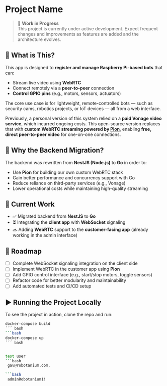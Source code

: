 # Project Name

> 🚧 **Work in Progress**  
This project is currently under active development. Expect frequent changes and improvements as features are added and the architecture evolves.

## 📌 What is This?

This app is designed to **register and manage Raspberry Pi-based bots** that can:

- Stream live video using **WebRTC**
- Connect remotely via a **peer-to-peer** connection
- **Control GPIO pins** (e.g., motors, sensors, actuators)

The core use case is for lightweight, remote-controlled bots — such as security cams, robotics projects, or IoT devices — all from a web interface.

Previously, a personal version of this system relied on a **paid Vonage video service**, which incurred ongoing costs. This open-source version replaces that with **custom WebRTC streaming powered by [Pion](https://github.com/pion/webrtc)**, enabling **free, direct peer-to-peer video** for one-on-one connections.

## 🔄 Why the Backend Migration?

The backend was rewritten from **NestJS (Node.js)** to **Go** in order to:

- Use **Pion** for building our own custom WebRTC stack
- Gain better performance and concurrency support with Go
- Reduce reliance on third-party services (e.g., Vonage)
- Lower operational costs while maintaining high-quality streaming

## 🔧 Current Work

- ✅ Migrated backend from **NestJS** to **Go**
- ⏳ Integrating the **client app** with **WebSocket** signaling
- 🔜 Adding **WebRTC** support to the **customer-facing app** (already working in the admin interface)

## 🧭 Roadmap

- [ ] Complete WebSocket signaling integration on the client side
- [ ] Implement WebRTC in the customer app using **Pion**
- [ ] Add GPIO control interface (e.g., start/stop motors, toggle sensors)
- [ ] Refactor code for better modularity and maintainability
- [ ] Add automated tests and CI/CD setup

## ▶️ Running the Project Locally

To see the project in action, clone the repo and run:

```bash
docker-compose build
´´´ bash
```bash
docker-compose up
´´´ bash


test user
```bash
 gav@robotanium.com,

```bash
 adminRobotanium1!
